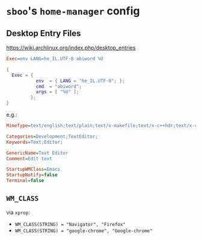# `sboo`'s `home-manager` config


## Desktop Entry Files

<https://wiki.archlinux.org/index.php/desktop_entries>

```ini
Exec=env LANG=he_IL.UTF-8 abiword %U
```

```nix
{
  Exec = {
           env  = { LANG = "he_IL.UTF-8"; };
           cmd  = "abiword";
           args = [ "%U" ];
         };
}
```

e.g.:

```ini
MimeType=text/english;text/plain;text/x-makefile;text/x-c++hdr;text/x-c++src;text/x-chdr;text/x-csrc;text/x-java;text/x-tex;application/x-shellscript;text/x-c;text/x-c++;

Categories=Development;TextEditor;
Keywords=Text;Editor;

GenericName=Text Editor
Comment=Edit text

StartupWMClass=Emacs
StartupNotify=false
Terminal=false
```




## `WM_CLASS`

via `xprop`:

* `WM_CLASS(STRING) = "Navigator", "Firefox"`
* `WM_CLASS(STRING) = "google-chrome", "Google-chrome"`



## 

